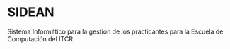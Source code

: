 # SIDEAN
Sistema Informático para la gestión de los practicantes para la Escuela de Computación del ITCR
